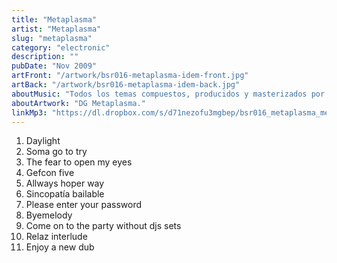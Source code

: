 ```yaml
---
title: "Metaplasma"
artist: "Metaplasma"
slug: "metaplasma"
category: "electronic"
description: ""
pubDate: "Nov 2009"
artFront: "/artwork/bsr016-metaplasma-idem-front.jpg"
artBack: "/artwork/bsr016-metaplasma-idem-back.jpg"
aboutMusic: "Todos los temas compuestos, producidos y masterizados por Sebastián Pierotti a.k.a. Metaplasma."
aboutArtwork: "DG Metaplasma."
linkMp3: "https://dl.dropbox.com/s/d71nezofu3mgbep/bsr016_metaplasma_metaplasma.zip"
---
```


1. Daylight
2. Soma go to try
3. The fear to open my eyes
4. Gefcon five
5. Allways hoper way
6. Sincopatía bailable
7. Please enter your password
8. Byemelody
9. Come on to the party without djs sets
10. Relaz interlude
11. Enjoy a new dub
